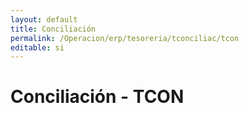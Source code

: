 ```yaml
---
layout: default
title: Conciliación
permalink: /Operacion/erp/tesoreria/tconciliac/tcon
editable: si
---
```


# Conciliación - TCON


